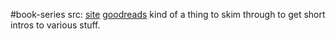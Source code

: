 #book-series 
src: [site](https://academic.oup.com/very-short-introductions) [goodreads](https://www.goodreads.com/list/show/43502.The_Oxford_Very_Short_Introductions_Series) 
kind of a thing to skim through to get short intros to various stuff. 
